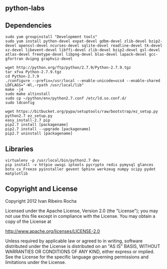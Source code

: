 python-labs
-----------

Dependencies
-----------

```shell
sudo yum groupinstall "Development tools"
sudo yum install python-devel expat-devel gdbm-devel zlib-devel bzip2-devel openssl-devel ncurses-devel sqlite-devel readline-devel tk-devel xz-devel libevent-devel libffi-devel zlib-devel bzip2-devel gsl-devel atlas-devel freetype-devel libpng-devel blas-devel lapack-devel gcc-gfortran dvipng graphviz-devel
```

```shell
wget http://python.org/ftp/python/2.7.9/Python-2.7.9.tgz
tar xfva Python-2.7.9.tgz
cd Python-2.7.9
./configure --prefix=/usr/local --enable-unicode=ucs4 --enable-shared LDFLAGS="-Wl,-rpath /usr/local/lib"
make -j4
sudo make altinstall
sudo cp ~/python/env/python2.7.conf /etc/ld.so.conf.d/
sudo ldconfig

wget https://bitbucket.org/pypa/setuptools/raw/bootstrap/ez_setup.py
python2.7 ez_setup.py
easy_install-2.7 pip
pip2.7 install [packagename]
pip2.7 install --upgrade [packagename]
pip2.7 uninstall [packagename]
```

Libraries
-----------

```shell
virtualenv -p /usr/local/bin/python2.7 dev
pip install -v httpie uwsgi iptools pycrypto redis pymysql glances boto cx_Freeze pyinstaller gevent Sphinx werkzeug numpy scipy pydot matplotlib
```

Copyright and License
---------------------
Copyright 2012 Ivan Ribeiro Rocha

Licensed under the Apache License, Version 2.0 (the "License");
you may not use this file except in compliance with the License.
You may obtain a copy of the License at

   http://www.apache.org/licenses/LICENSE-2.0

Unless required by applicable law or agreed to in writing, software
distributed under the License is distributed on an "AS IS" BASIS,
WITHOUT WARRANTIES OR CONDITIONS OF ANY KIND, either express or implied.
See the License for the specific language governing permissions and
limitations under the License.

[Python]: http://python.org/
